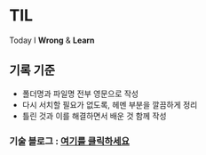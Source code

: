 # TIL
Today I **Wrong** &amp; **Learn**   
## 기록 기준
- 폴더명과 파일명 전부 영문으로 작성
- 다시 서치할 필요가 없도록, 헤멘 부분을 깔끔하게 정리   
- 틀린 것과 이를 해결하면서 배운 것 함께 작성   
   
### 기술 블로그 : [여기를 클릭하세요](https://khy731.github.io/)
